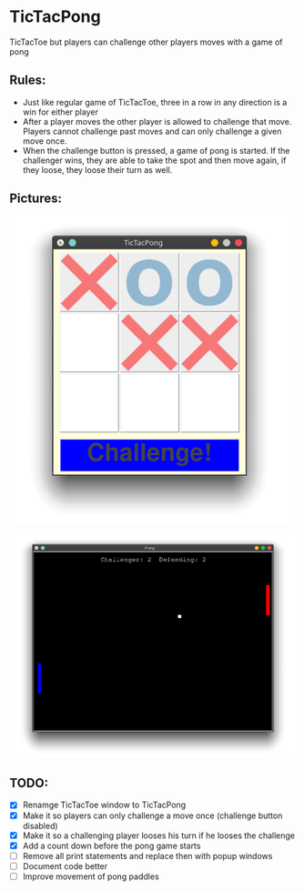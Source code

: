 # TicTacPong
TicTacToe but players can challenge other players moves with a game of pong

## Rules:
* Just like regular game of TicTacToe, three in a row in any direction is a win for either player
* After a player moves the other player is allowed to challenge that move. Players cannot challenge past moves and can only challenge a given move once.
* When the challenge button is pressed, a game of pong is started. If the challenger wins, they are able to take the spot and then move again, if they loose, they loose their turn as well.

## Pictures:

![TicTacToe preview](img/ttt.png "TicTacToe")

![Pong preview](img/pong.png "Pong")

## TODO:
- [x] Renamge TicTacToe window to TicTacPong
- [x] Make it so players can only challenge a move once (challenge button disabled)
- [x] Make it so a challenging player looses his turn if he looses the challenge
- [x] Add a count down before the pong game starts
- [ ] Remove all print statements and replace then with popup windows
- [ ] Document code better
- [ ] Improve movement of pong paddles
